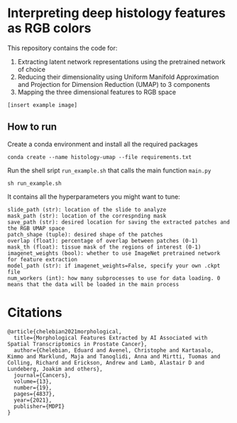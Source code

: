 # Interpreting deep histology features as RGB colors

This repository contains the code for:
1. Extracting latent network representations using the pretrained network of choice
2. Reducing their dimensionality using Uniform Manifold Approximation and Projection for Dimension Reduction (UMAP) to 3 components
3. Mapping the three dimensional features to RGB space

`[insert example image]` 

## How to run

Create a conda environment and install all the required packages
```
conda create --name histology-umap --file requirements.txt
```

Run the shell sript `run_example.sh` that calls the main function `main.py`
```
sh run_example.sh
```

It contains all the hyperparameters you might want to tune:
```
slide_path (str): location of the slide to analyze
mask_path (str): location of the correspnding mask
save_path (str): desired location for saving the extracted patches and the RGB UMAP space
patch_shape (tuple): desired shape of the patches
overlap (float): percentage of overlap between patches (0-1) 
mask_th (float): tissue mask of the regions of interest (0-1)
imagenet_weights (bool): whether to use ImageNet pretrained network for feature extraction
model_path (str): if imagenet_weights=False, specify your own .ckpt file
num_workers (int): how many subprocesses to use for data loading. 0 means that the data will be loaded in the main process
```

# Citations
```
@article{chelebian2021morphological,
  title={Morphological Features Extracted by AI Associated with Spatial Transcriptomics in Prostate Cancer},
  author={Chelebian, Eduard and Avenel, Christophe and Kartasalo, Kimmo and Marklund, Maja and Tanoglidi, Anna and Mirtti, Tuomas and Colling, Richard and Erickson, Andrew and Lamb, Alastair D and Lundeberg, Joakim and others},
  journal={Cancers},
  volume={13},
  number={19},
  pages={4837},
  year={2021},
  publisher={MDPI}
}
```
